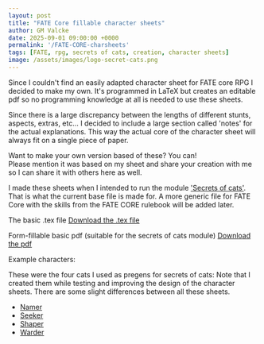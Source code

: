 ```yaml
---
layout: post
title: "FATE Core fillable character sheets"
author: GM Valcke
date: 2025-09-01 09:00:00 +0000
permalink: '/FATE-CORE-charsheets'
tags: [FATE, rpg, secrets of cats, creation, character sheets]
image: /assets/images/logo-secret-cats.png
---
```



Since I couldn't find an easily adapted character sheet for FATE core RPG I decided to make my own. 
It's programmed in LaTeX but creates an editable pdf so no programming knowledge at all is needed to use these sheets.

Since there is a large discrepancy between the lengths of different stunts, aspects, extras, etc... I decided to include a large section called 'notes' for the actual explanations.
This way the actual core of the character sheet will always fit on a single piece of paper. 

Want to make your own version based of these? 
You can!  
Please mention it was based on my sheet and share your creation with me so I can share it with others here as well. 

I made these sheets when I intended to run the module ['Secrets of cats'](https://evilhat.com/product/secrets-of-cats/). That is what the current base file is made for. A more generic file for FATE Core with the skills from the FATE CORE rulebook will be added later.

The basic .tex file 
[Download the .tex file](/creations/FATE-CORE-charsheets/FATE-CORE-charsheet-template.tex)


Form-fillable basic pdf (suitable for the secrets of cats module)
[Download the pdf](/creations/FATE-CORE-charsheets/FATE-CORE-charsheet-template.pdf)


Example characters:

These were the four cats I used as pregens for secrets of cats:
Note that I created them while testing and improving the design of the character sheets. There are some slight differences between all these sheets.

- [Namer](/files/Pregen-Namer.pdf)
- [Seeker](/files/Pregen-Seeker.pdf)
- [Shaper](/files/Pregen-Shaper.pdf)
- [Warder](/files/Pregen-Warder.pdf)

